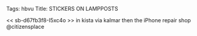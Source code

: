 Tags: hbvu
Title: STICKERS ON LAMPPOSTS
  
<< sb-d67fb3f8-I5xc4o >> in kista via kalmar then the iPhone repair shop @citizensplace